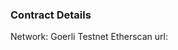### Contract Details
Network: Goerli Testnet
Etherscan url: [](https://goerli.etherscan.io/address/0xc42062c4789b51c0a8ffc4977f4934341a272573)
